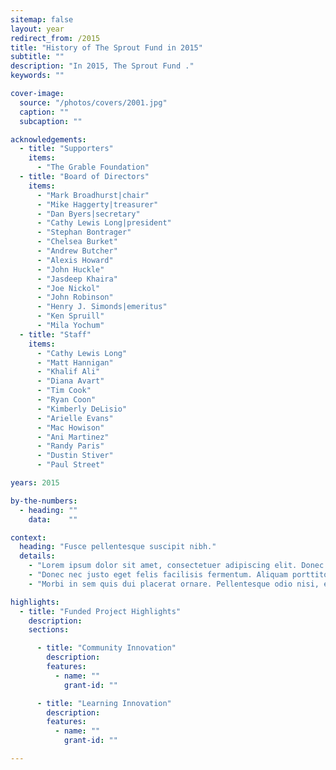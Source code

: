 ```yaml
---
sitemap: false
layout: year
redirect_from: /2015
title: "History of The Sprout Fund in 2015"
subtitle: ""
description: "In 2015, The Sprout Fund ."
keywords: ""

cover-image:
  source: "/photos/covers/2001.jpg"
  caption: ""
  subcaption: ""

acknowledgements:
  - title: "Supporters"
    items:
      - "The Grable Foundation"
  - title: "Board of Directors"
    items:
      - "Mark Broadhurst|chair"
      - "Mike Haggerty|treasurer"
      - "Dan Byers|secretary"
      - "Cathy Lewis Long|president"
      - "Stephan Bontrager"
      - "Chelsea Burket"
      - "Andrew Butcher"
      - "Alexis Howard"
      - "John Huckle"
      - "Jasdeep Khaira"
      - "Joe Nickol"
      - "John Robinson"
      - "Henry J. Simonds|emeritus"
      - "Ken Spruill"
      - "Mila Yochum"
  - title: "Staff"
    items:
      - "Cathy Lewis Long"
      - "Matt Hannigan"
      - "Khalif Ali"
      - "Diana Avart"
      - "Tim Cook"
      - "Ryan Coon"
      - "Kimberly DeLisio"
      - "Arielle Evans"
      - "Mac Howison"
      - "Ani Martinez"
      - "Randy Paris"
      - "Dustin Stiver"
      - "Paul Street"

years: 2015

by-the-numbers:
  - heading: ""
    data:    ""

context:
  heading: "Fusce pellentesque suscipit nibh."
  details:
    - "Lorem ipsum dolor sit amet, consectetuer adipiscing elit. Donec odio. Quisque volutpat mattis eros. Nullam malesuada erat ut turpis. Suspendisse urna nibh, viverra non, semper suscipit, posuere a, pede."
    - "Donec nec justo eget felis facilisis fermentum. Aliquam porttitor mauris sit amet orci. Aenean dignissim pellentesque felis."
    - "Morbi in sem quis dui placerat ornare. Pellentesque odio nisi, euismod in, pharetra a, ultricies in, diam. Sed arcu. Cras consequat."

highlights:
  - title: "Funded Project Highlights"
    description:
    sections:

      - title: "Community Innovation"
        description:
        features:
          - name: ""
            grant-id: ""

      - title: "Learning Innovation"
        description:
        features:
          - name: ""
            grant-id: ""

---
```


